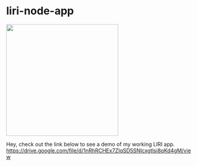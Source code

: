# liri-node-app
<img src="/images/LiriConcert" width= 300px; height= 300px;>

Hey, check out the link below to see a demo of my working LIRI app. 
https://drive.google.com/file/d/1nRhRCHEx7ZIqSD5SNlcxgtlsi8qKd4gM/view
